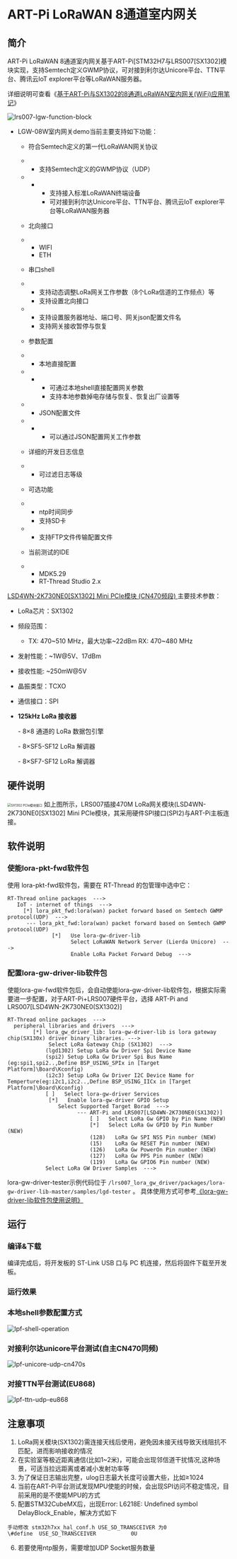 # ART-Pi LoRaWAN 8通道室内网关

## 简介

ART-Pi LoRaWAN 8通道室内网关基于ART-Pi[STM32H7与LRS007[SX1302]模块实现，支持Semtech定义GWMP协议，可对接到利尔达Unicore平台、TTN平台、腾讯云IoT explorer平台等LoRaWAN服务器。

详细说明可查看《[基于ART-Pi与SX1302的8通道LoRaWAN室内网关(WiFi)应用笔记]()》

![lrs007-lgw-function-block](./figures/lrs007-lgw-function-block.png)

- LGW-08W室内网关demo当前主要支持如下功能：

  - 符合Semtech定义的第一代LoRaWAN网关协议

  - - 支持Semtech定义的GWMP协议（UDP）

  - - - 支持接入标准LoRaWAN终端设备
      - 可对接到利尔达Unicore平台、TTN平台、腾讯云IoT explorer平台等LoRaWAN服务器

  - 北向接口

  - - WIFI
    - ETH

  - 串口shell

  - - 支持动态调整LoRa网关工作参数（8个LoRa信道的工作频点）等
    - 支持设置北向接口

  - - 支持设置服务器地址、端口号、网关json配置文件名
    - 支持网关接收暂停与恢复

  - 参数配置

  - - 本地直接配置

  - - - 可通过本地shell直接配置网关参数
      - 支持本地参数掉电存储与恢复、恢复出厂设置等

  - - JSON配置文件

  - - - 可以通过JSON配置网关工作参数

  - 详细的开发日志信息

  - - 可过滤日志等级

  - 可选功能

  - - ntp时间同步
    - 支持SD卡

  - - 支持FTP文件传输配置文件

  - 当前测试的IDE

  - - MDK5.29
    - RT-Thread Studio 2.x

[LSD4WN-2K730NE0[SX1302] Mini PCIe模块 (CN470频段) ](http://wsn.lierda.com/index.php/Home/product/detail/id/100.html)主要技术参数：

- LoRa芯片：SX1302

- 频段范围：

  - TX: 470~510 MHz，最大功率~22dBm
    RX: 470~480 MHz

- 发射性能：~1W@5V、17dBm

- 接收性能:  ~250mW@5V

- 晶振类型：TCXO

- 通信接口：SPI

- **125kHz LoRa 接收器**

  \- 8×8 通道的 LoRa 数据包引擎

  \- 8×SF5-SF12 LoRa 解调器

  \- 8×SF7-SF12 LoRa 解调器

## 硬件说明
<img src="./figures/lrs007-mini_pcie-sx1302-sch.png" alt="SX1302 PCIe模块接口" style="zoom: 50%;" />
如上图所示，LRS007插接470M LoRa网关模块(LSD4WN-2K730NE0[SX1302] Mini PCIe模块，其采用硬件SPI接口(SPI2)与ART-Pi主板连接。

## 软件说明

### 使能lora-pkt-fwd软件包

使用 lora-pkt-fwd软件包，需要在 RT-Thread 的包管理中选中它：

```
RT-Thread online packages  --->
   IoT - internet of things  --->
     [*] lora_pkt_fwd:lora(wan) packet forward based on Semtech GWMP protocol(UDP)  --->
      --- lora_pkt_fwd:lora(wan) packet forward based on Semtech GWMP protocol(UDP)                                 
  			  [*]   Use lora-gw-driver-lib                                                             
  					Select LoRaWAN Network Server (Lierda Unicore)  --->                                         
				    Enable LoRa Packet Forward Debug  --->                                                                                  
```

### 配置lora-gw-driver-lib软件包

使能lora-gw-fwd软件包后，会自动使能lora-gw-driver-lib软件包，根据实际需要进一步配置，对于ART-Pi+LRS007硬件平台，选择 ART-Pi and LRS007[LSD4WN-2K730NE0(SX1302)]

```
RT-Thread online packages  --->
  peripheral libraries and drivers  --->
        [*] lora_gw_driver_lib: lora-gw-driver-lib is lora gateway chip(SX130x) driver binary libraries. --->
    	     Select LoRa Gateway Chip (SX1302)  ---> 
    		(lgd1302) Setup LoRa Gw Driver Spi Device Name
    	    (spi2) Setup LoRa Gw Driver Spi Bus Name (eg:spi1,spi2..,Define BSP_USING_SPIx in [Target Platform]\Board\Kconfig)
            (i2c3) Setup LoRa Gw Driver I2C Device Name for Temperture(eg:i2c1,i2c2..,Define BSP_USING_IICx in [Target Platform]\Board\Kconfig)
    		[ ]   Select lora-gw-driver Services
    	     [*]   Enable lora-gw-driver GPIO Setup
    			Select Supported Target Borad  --->
    				  --- ART-Pi and LRS007[LSD4WN-2K730NE0(SX1302)]                                         
                          [ ]   Select LoRa Gw GPIO by Pin Name (NEW)                                           
                          [*]   Select LoRa Gw GPIO by Pin Number (NEW)                                         
                          (128)   LoRa Gw SPI NSS Pin number (NEW)                                             
                          (15)    LoRa Gw RESET Pin number (NEW)                                                
                          (126)   LoRa Gw PowerOn Pin number (NEW)                                                
                          (127)   LoRa Gw PPS Pin number (NEW)                                                
                          (119)   LoRa Gw GPIO6 Pin number (NEW)
   		    Select LoRa GW Driver Samples  --->                                           
```

lora-gw-driver-tester示例代码位于 `/lrs007_lora_gw_driver/packages/lora-gw-driver-lib-master/samples/lgd-tester` 。
具体使用方式可参考[《lora-gw-driver-lib软件包使用说明》](https://github.com/Forest-Rain/lora-gw-driver-lib/tree/master/docs)


## 运行
### 编译&下载

编译完成后，将开发板的 ST-Link USB 口与 PC 机连接，然后将固件下载至开发板。

### 运行效果

### 本地shell参数配置方式

![lpf-shell-operation](./figures/lpf-shell-operation.gif)

### 对接利尔达unicore平台测试(自主CN470同频)

![lpf-unicore-udp-cn470s](./figures/lpf-unicore-udp-cn470s.gif)

### 对接TTN平台测试(EU868)

![lpf-ttn-udp-eu868](./figures/lpf-ttn-udp-eu868.gif)

## 注意事项

1. LoRa网关模块(SX1302)需连接天线后使用，避免因未接天线导致天线阻抗不匹配，进而影响接收的情况
2. 在实验室等极近距离通信(比如1~2米)，可能会出现邻信道干扰情况,这种场景，可适当拉远距离或者减小发射功率等
3. 为了保证日志输出完整，ulog日志最大长度可设置大些，比如≥1024
4. 当前在ART-Pi平台测试发现MPU使能的时候，会出现SPI访问不稳定情况，目前采用的是不使能MPU的方式
5. 配置STM32CubeMX后，出现Error: L6218E: Undefined symbol DelayBlock_Enable，解决方式如下

```
手动修改 stm32h7xx_hal_conf.h USE_SD_TRANSCEIVER 为0
\#define  USE_SD_TRANSCEIVER           0U  
```

6. 若要使用ntp服务，需要增加UDP Socket服务数量

